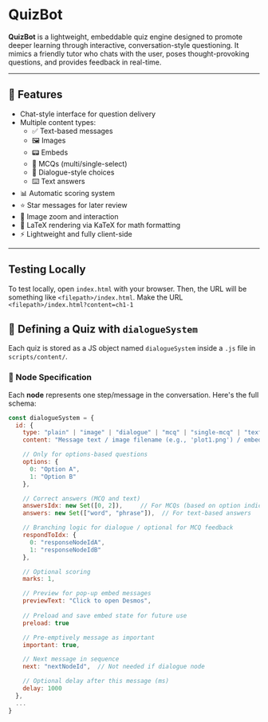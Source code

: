 # QuizBot

**QuizBot** is a lightweight, embeddable quiz engine designed to promote deeper learning through interactive, conversation-style questioning. It mimics a friendly tutor who chats with the user, poses thought-provoking questions, and provides feedback in real-time.

---

## 🎯 Features

- Chat-style interface for question delivery
- Multiple content types:
  - ✅ Text-based messages
  - 🖼️ Images
  - 📟 Embeds
  - 🧠 MCQs (multi/single-select)
  - 💬 Dialogue-style choices
  - ⌨️ Text answers
- 📊 Automatic scoring system
- ⭐ Star messages for later review
- 📸 Image zoom and interaction
- 🧮 LaTeX rendering via KaTeX for math formatting
- ⚡ Lightweight and fully client-side

---

## Testing Locally

To test locally, open `index.html` with your browser. Then, the URL will be something like `<filepath>/index.html`. Make the URL `<filepath>/index.html?content=ch1-1`

## 🧱 Defining a Quiz with `dialogueSystem`

Each quiz is stored as a JS object named `dialogueSystem` inside a `.js` file in `scripts/content/`.

### 🔧 Node Specification

Each **node** represents one step/message in the conversation. Here's the full schema:

```js
const dialogueSystem = {
  id: {
    type: "plain" | "image" | "dialogue" | "mcq" | "single-mcq" | "text" | "embed",
    content: "Message text / image filename (e.g., 'plot1.png') / embed URL (e.g., 'https://www.desmos.com/calculator')",

    // Only for options-based questions
    options: {
      0: "Option A",
      1: "Option B"
    },

    // Correct answers (MCQ and text)
    answersIdx: new Set([0, 2]),     // For MCQs (based on option indices)
    answers: new Set(["word", "phrase"]),  // For text-based answers

    // Branching logic for dialogue / optional for MCQ feedback
    respondToIdx: {
      0: "responseNodeIdA",
      1: "responseNodeIdB"
    },

    // Optional scoring
    marks: 1,

    // Preview for pop-up embed messages
    previewText: "Click to open Desmos",
    
    // Preload and save embed state for future use
    preload: true

    // Pre-emptively message as important
    important: true,

    // Next message in sequence
    next: "nextNodeId",  // Not needed if dialogue node

    // Optional delay after this message (ms)
    delay: 1000
  },
  ...
}
```
